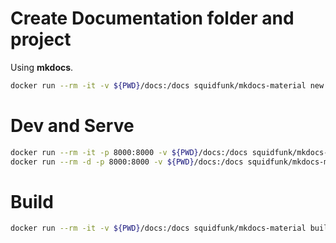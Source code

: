 # Create Documentation folder and project

Using **mkdocs**.

```bash
docker run --rm -it -v ${PWD}/docs:/docs squidfunk/mkdocs-material new .
```

# Dev and Serve

```bash
docker run --rm -it -p 8000:8000 -v ${PWD}/docs:/docs squidfunk/mkdocs-material
docker run --rm -d -p 8000:8000 -v ${PWD}/docs:/docs squidfunk/mkdocs-material
```

# Build 

```bash
docker run --rm -it -v ${PWD}/docs:/docs squidfunk/mkdocs-material build
```